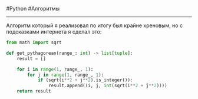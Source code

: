 #Python #Алгоритмы


----

Алгоритм который я реализовал по итогу был крайне хреновым, но с подсказками интернета я сделал это:

```python 3.11.6
from math import sqrt

def get_pythagorean(range_: int) -> list[tuple]:
	result = []

	for i in range(1, range_, 1):
		for j in range(1, range_, 1):
			if (sqrt(i**2 + j**2).is_integer()):
				result.append((i, j, int(sqrt(i**2 + j**2))))
	return result
```
